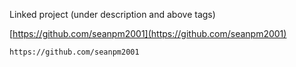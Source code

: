 Linked project (under description and above tags)

[https://github.com/seanpm2001](https://github.com/seanpm2001)

```
https://github.com/seanpm2001
```
